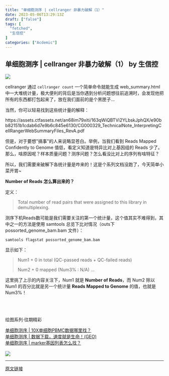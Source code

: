 ```yaml
---
title: "单细胞测序 | cellranger 非暴力破解（1）"
date: 2023-05-06T13:29:13Z
draft: ["false"]
tags: [
  "fetched",
  "生信控"
]
categories: ["Acdemic"]
---
```

单细胞测序 | cellranger 非暴力破解（1） by 生信控
------
<div><p><img data-ratio="0.15625" data-src="https://mmbiz.qpic.cn/mmbiz_gif/GXnBwOcM857kicu3mN7sf73m53xRalJjvkd6jjlWBRqHTic97up9smWS7lZjB6py0O5l0hus3g6lyiaCBdc6fCkcQ/640?wx_fmt=gif&amp;wxfrom=5&amp;wx_lazy=1" data-w="640" src="https://mmbiz.qpic.cn/mmbiz_gif/GXnBwOcM857kicu3mN7sf73m53xRalJjvkd6jjlWBRqHTic97up9smWS7lZjB6py0O5l0hus3g6lyiaCBdc6fCkcQ/640?wx_fmt=gif&amp;wxfrom=5&amp;wx_lazy=1"></p><p>cellranger 通过 <code>cellranger count</code> 一个简单命令就能生成 <span>web_summary.html</span> 中一大堆统计量，极大便利的背后是当你遇到分析问题想往前追溯时，会发现他把所有的东西都打包起来了，放在我们面前的是个黑匣子...</p><p>当然，你可以轻易找到这些统计量的解释：</p><p><span>https://assets.ctfassets.net/an68im79xiti/163qWiQBTVi2YLbskJphQX/e90bb82151b1cdab6d7e9b6c845e6130/CG000329_TechnicalNote_InterpretingCellRangerWebSummaryFiles_RevA.pdf</span></p><p>但是，对于要想"搞事"的人来说略显苍白。举例，当我们看到 Reads Mapped Confidently to Genome 值低，看定义知道是特异比对上基因组的 Reads 少了。那么，啥原因呢？样本质量问题？测序问题？怎么看没比对上的序列有啥特征？</p><p>所以，我们需要来破解下各统计量是咋来的！这是个系列文档没跑了，今天简单小菜开胃~</p><p><strong>Number of Reads 怎么算出来的？</strong></p><p>定义：</p><blockquote><p>Total number of read pairs that were assigned to this library in demultiplexing.</p></blockquote><p>测序下机Reads数可能是我们需要关注的第一个统计量，这个值其实不难得到，其中之一的方法是使用 samtools 总览下比对情况（outs下possorted_genome_bam.bam 文件）：</p><pre><span></span><code>samtools flagstat possorted_genome_bam.bam</code></pre><p>显示如下：</p><blockquote><p>Num1 + 0 in total (QC-passed reads + QC-failed reads) </p><p>Num2 + 0 mapped (Num3% : N/A) ...</p></blockquote><p>这里挑了上示的内容关注下，Num1 就是 <strong>Number of Reads</strong>，而 Num2 除以 Num1 的百分比就是另一个统计量 <strong>Reads Mapped to Genome</strong> 的值，也就是Num3%！</p><section data-darkmode-bgcolor="rgb(36, 36, 36)"><section data-darkmode-bgcolor="rgb(36, 36, 36)"><img data-ratio="0.3208955223880597" data-src="https://mmbiz.qpic.cn/mmbiz_gif/GXnBwOcM854H437mZXWZCJTqTQZhyDcYEQ1bk43JRXIlfjwwevW2rqZ8vibL9sSVlToSrLNtSjpJqxkHic4E8UAg/640?wx_fmt=gif&amp;wxfrom=5&amp;wx_lazy=1" data-type="gif" data-w="134" width="4em" src="https://mmbiz.qpic.cn/mmbiz_gif/GXnBwOcM854H437mZXWZCJTqTQZhyDcYEQ1bk43JRXIlfjwwevW2rqZ8vibL9sSVlToSrLNtSjpJqxkHic4E8UAg/640?wx_fmt=gif&amp;wxfrom=5&amp;wx_lazy=1"></section><section data-darkmode-bgcolor="rgb(36, 36, 36)"><br data-darkmode-bgcolor="rgb(36, 36, 36)"></section></section><section data-darkmode-bgcolor="rgb(36, 36, 36)"><br></section><section data-tools="135编辑器" data-id="93199" data-darkmode-bgcolor="rgb(36, 36, 36)" data-style='white-space: normal; max-width: 100%; box-sizing: border-box; background-color: rgb(255, 255, 255); color: rgba(255, 255, 255, 0.8); font-family: -apple-system-font, system-ui, "Helvetica Neue", "PingFang SC", "Hiragino Sans GB", "Microsoft YaHei UI", "Microsoft YaHei", Arial, sans-serif; letter-spacing: 0.544px; border-width: 0px; border-style: none; border-color: initial; overflow-wrap: break-word !important;'><section><section data-darkmode-bgcolor="rgb(36, 36, 36)"><section data-darkmode-bgcolor="rgb(36, 36, 36)"><section data-darkmode-bgcolor="rgb(36, 36, 36)" data-style="margin-left: 5px; padding-right: 15px; padding-left: 15px; max-width: 100%; box-sizing: border-box; border-color: rgb(0, 0, 0); border-width: 1px; border-style: solid; background: rgb(255, 181, 2); display: inline-block; font-size: 12px; overflow-wrap: break-word !important;"><p data-darkmode-bgcolor="rgb(36, 36, 36)"><span data-darkmode-bgcolor="rgb(36, 36, 36)">绘图系列·往期精彩</span></p></section></section></section></section><section data-darkmode-bgcolor="rgb(36, 36, 36)" data-darkmode-color="rgb(167, 167, 167)" data-style="margin-top: -5.5px; padding: 1em 0.8em; max-width: 100%; box-sizing: border-box; border-color: rgb(0, 0, 0); font-size: 14px; letter-spacing: 1.5px; line-height: 1.75em; border-width: 1px; border-style: solid; overflow-wrap: break-word !important;"><section><a target="_blank" href="http://mp.weixin.qq.com/s?__biz=MzIyNzk1NjUxOA==&amp;mid=2247485489&amp;idx=1&amp;sn=0eb427bc184e513f04bb3d1328d01847&amp;chksm=e8580a78df2f836e70365148daae4d0fb2796ad4334d9b34d68dd2daffaefb31f9f6d8dab1ad&amp;scene=21#wechat_redirect" textvalue="单细胞测序 | 10X单细胞PBMC数据哪里找？" linktype="text" imgurl="" imgdata="null" data-itemshowtype="0" tab="innerlink" data-linktype="2">单细胞测序 | 10X单细胞PBMC数据哪里找？</a><br></section><section><a target="_blank" href="http://mp.weixin.qq.com/s?__biz=MzIyNzk1NjUxOA==&amp;mid=2247485463&amp;idx=1&amp;sn=bbf6b130da028e2f5a5fa691a62e25da&amp;chksm=e8580a5edf2f8348c31a00ef8d1758226b3447a7790b841a80418f6be008707f535f5a9949d8&amp;scene=21#wechat_redirect" textvalue="单细胞测序 | 数据下载，速度就是生命！(GEO)" linktype="text" imgurl="" imgdata="null" data-itemshowtype="0" tab="innerlink" data-linktype="2">单细胞测序 | 数据下载，速度就是生命！(GEO)</a><br></section><section><a target="_blank" href="http://mp.weixin.qq.com/s?__biz=MzIyNzk1NjUxOA==&amp;mid=2247485430&amp;idx=1&amp;sn=e72993461ae8a9c7321e843fc1a68303&amp;chksm=e85805bfdf2f8ca9a2b445e7177c4634b6730e9f627755c1a9eeebab65bc883da98937976923&amp;scene=21#wechat_redirect" textvalue="单细胞测序 | marker基因列表怎么找？" linktype="text" imgurl="" imgdata="null" data-itemshowtype="0" tab="innerlink" data-linktype="2">单细胞测序 | marker基因列表怎么找？</a><br></section></section></section><section><br></section><section><img data-ratio="0.593939393939394" data-src="https://mmbiz.qpic.cn/mmbiz_png/GXnBwOcM854H437mZXWZCJTqTQZhyDcYqmIeAAMEcFe5NZQ9YmGwbRQibdWzd6P26ibllZtaVzicc5IzBj9ibW2xqA/640?wx_fmt=jpeg&amp;wxfrom=5&amp;wx_lazy=1&amp;wx_co=1" data-type="jpeg" data-w="825" src="https://mmbiz.qpic.cn/mmbiz_png/GXnBwOcM854H437mZXWZCJTqTQZhyDcYqmIeAAMEcFe5NZQ9YmGwbRQibdWzd6P26ibllZtaVzicc5IzBj9ibW2xqA/640?wx_fmt=jpeg&amp;wxfrom=5&amp;wx_lazy=1&amp;wx_co=1"></section><p><mp-style-type data-value="3"></mp-style-type></p></div>  
<hr>
<a href="https://mp.weixin.qq.com/s/Q8_6GJLb02kW_EZ_fn8jAQ",target="_blank" rel="noopener noreferrer">原文链接</a>
